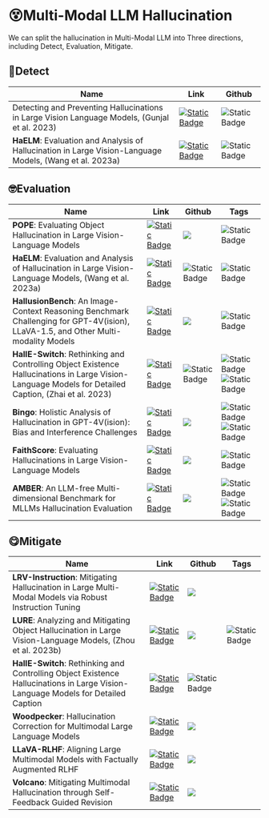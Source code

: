 ﻿# 😵Multi-Modal LLM Hallucination
We can split the hallucination in Multi-Modal LLM into Three directions, including Detect, Evaluation, Mitigate.

## 🧐Detect
|  Name   | Link  | Github|
|  ----  | ----  | ----|
| Detecting and Preventing Hallucinations in Large Vision Language Models, (Gunjal et al. 2023)  | [![Static Badge](https://img.shields.io/badge/2308.06394-red?logo=arxiv)](https://arxiv.org/abs/2308.06394) | ![Static Badge](https://img.shields.io/badge/not_release-black?logo=github)|
| **HaELM**: Evaluation and Analysis of Hallucination in Large Vision-Language Models, (Wang et al. 2023a)  |  [![Static Badge](https://img.shields.io/badge/2308.15126-red?logo=arxiv)](https://arxiv.org/abs/2308.15126) | ![Static Badge](https://img.shields.io/badge/not_release-black?logo=github)
## 🤓Evaluation
|  Name   | Link  | Github|Tags|
|  ----  | ----  | ----|----|
| **POPE**:  Evaluating Object Hallucination in Large Vision-Language Models   |  [![Static Badge](https://img.shields.io/badge/2305.10355-red?logo=arxiv)](https://arxiv.org/abs/2305.10355) |[![](https://img.shields.io/badge/POPE-black?logo=github)](https://github.com/AoiDragon/POPE)|![Static Badge](https://img.shields.io/badge/Object_Existence-green)|
| **HaELM**: Evaluation and Analysis of Hallucination in Large Vision-Language Models, (Wang et al. 2023a)  |  [![Static Badge](https://img.shields.io/badge/2308.15126-red?logo=arxiv)](https://arxiv.org/abs/2308.15126) | ![Static Badge](https://img.shields.io/badge/not_release-black?logo=github)|![Static Badge](https://img.shields.io/badge/Object-green)|
| **HallusionBench**: An Image-Context Reasoning Benchmark Challenging for GPT-4V(ision), LLaVA-1.5, and Other Multi-modality Models  |  [![Static Badge](https://img.shields.io/badge/2310.14566-red?logo=arxiv)](https://arxiv.org/abs/2310.14566) |[![](https://img.shields.io/badge/HallusionBench-black?logo=github)](https://github.com/tianyi-lab/HallusionBench)|![Static Badge](https://img.shields.io/badge/Knowledge-green)|
| **HallE-Switch**: Rethinking and Controlling Object Existence Hallucinations in Large Vision-Language Models for Detailed Caption, (Zhai et al. 2023) | [![Static Badge](https://img.shields.io/badge/2310.01779-red?logo=arxiv)](https://arxiv.org/pdf/2310.01779v1.pdf)| ![Static Badge](https://img.shields.io/badge/not_release-black?logo=github) |![Static Badge](https://img.shields.io/badge/Object-green)![Static Badge](https://img.shields.io/badge/LLM--Evaluation-green)|
| **Bingo**: Holistic Analysis of Hallucination in GPT-4V(ision): Bias and Interference Challenges | [![Static Badge](https://img.shields.io/badge/2311.03287-red?logo=arxiv)](https://arxiv.org/pdf/2311.03287.pdf)| [![](https://img.shields.io/badge/Bingo-black?logo=github)](https://github.com/gzcch/Bingo) |![Static Badge](https://img.shields.io/badge/Object-green)![Static Badge](https://img.shields.io/badge/Knowledge-green)|
| **FaithScore**: Evaluating Hallucinations in Large Vision-Language Models | [![Static Badge](https://img.shields.io/badge/2311.01477-red?logo=arxiv)](https://arxiv.org/pdf/2311.01477.pdf)| [![](https://img.shields.io/badge/FaithScore-black?logo=github)](https://github.com/bcdnlp/faithscore) |![Static Badge](https://img.shields.io/badge/Object-green)|
| **AMBER**: An LLM-free Multi-dimensional Benchmark for MLLMs Hallucination Evaluation| [![Static Badge](https://img.shields.io/badge/2311.07397-red?logo=arxiv)](https://arxiv.org/pdf/2311.07397.pdf)| [![](https://img.shields.io/badge/AMBER-black?logo=github)](https://github.com/junyangwang0410/amber) |![Static Badge](https://img.shields.io/badge/LLM--Free-green)![Static Badge](https://img.shields.io/badge/Object--Existence--Attribute--Relation-green)|
## 😋Mitigate
|  Name   | Link  | Github|Tags|
|  ----  | ----  | ----|----|
| **LRV-Instruction**: Mitigating Hallucination in Large Multi-Modal Models via Robust Instruction Tuning   |  [![Static Badge](https://img.shields.io/badge/2306.14565-red?logo=arxiv)](http://arxiv.org/abs/2306.14565) |[![](https://img.shields.io/badge/LRV--Instruction-black?logo=github)]( https://github.com/FuxiaoLiu/LRV-Instruction) ||
| **LURE**: Analyzing and Mitigating Object Hallucination in Large Vision-Language Models, (Zhou et al. 2023b) | [![Static Badge](https://img.shields.io/badge/2310.00754-red?logo=arxiv)](https://arxiv.org/pdf/2310.00754.pdf)|[![](https://img.shields.io/badge/LURE-black?logo=github)](https://github.com/YiyangZhou/LURE)|![Static Badge](https://img.shields.io/badge/LLM--Evaluation-green)|
| **HallE-Switch**: Rethinking and Controlling Object Existence Hallucinations in Large Vision-Language Models for Detailed Caption | [![Static Badge](https://img.shields.io/badge/2310.01779-red?logo=arxiv)](https://arxiv.org/pdf/2310.01779v1.pdf)| ![Static Badge](https://img.shields.io/badge/not_release-black?logo=github) ||
| **Woodpecker**: Hallucination Correction for Multimodal Large Language Models| [![Static Badge](https://img.shields.io/badge/2310.16045-red?logo=arxiv)](https://arxiv.org/abs/2310.16045)|[![](https://img.shields.io/badge/Woodpecker-black?logo=github)](https://github.com/BradyFU/Woodpecker)||
| **LLaVA-RLHF**: Aligning Large Multimodal Models with Factually Augmented RLHF| [![Static Badge](https://img.shields.io/badge/2309.14525-red?logo=arxiv)](https://arxiv.org/abs/2309.14525)|[![](https://img.shields.io/badge/LLaVA--RLHF-black?logo=github)](https://github.com/llava-rlhf/LLaVA-RLHF)||
| **Volcano**: Mitigating Multimodal Hallucination through Self-Feedback Guided Revision| [![Static Badge](https://img.shields.io/badge/2311.07362-red?logo=arxiv)](https://arxiv.org/abs/2311.07362)|[![](https://img.shields.io/badge/Volcano-black?logo=github)](https://github.com/kaistAI/Volcano)||
